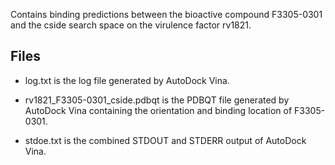 Contains binding predictions between the bioactive compound F3305-0301 and the cside search space on the virulence factor rv1821.

## Files

- log.txt is the log file generated by AutoDock Vina.

- rv1821_F3305-0301_cside.pdbqt is the PDBQT file generated by AutoDock Vina containing the orientation and binding location of F3305-0301.

- stdoe.txt is the combined STDOUT and STDERR output of AutoDock Vina.

